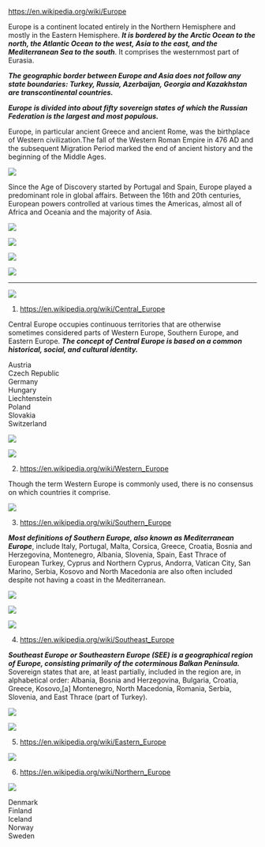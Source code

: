 https://en.wikipedia.org/wiki/Europe

Europe is a continent located entirely in the Northern Hemisphere and mostly in the Eastern Hemisphere. ***It is bordered by the Arctic Ocean to the north, the Atlantic Ocean to the west, Asia to the east, and the Mediterranean Sea to the south***. It comprises the westernmost part of Eurasia.


***The geographic border between Europe and Asia does not follow any state boundaries: Turkey, Russia, Azerbaijan, Georgia and Kazakhstan are transcontinental countries.***


***Europe is divided into about fifty sovereign states of which the Russian Federation is the largest and most populous.***


Europe, in particular ancient Greece and ancient Rome, was the birthplace of Western civilization.The fall of the Western Roman Empire in 476 AD and the subsequent Migration Period marked the end of ancient history and the beginning of the Middle Ages.


![](https://upload.wikimedia.org/wikipedia/commons/thumb/4/44/Europe_orthographic_Caucasus_Urals_boundary_%28with_borders%29.svg/537px-Europe_orthographic_Caucasus_Urals_boundary_%28with_borders%29.svg.png)


Since the Age of Discovery started by Portugal and Spain, Europe played a predominant role in global affairs. Between the 16th and 20th centuries, European powers controlled at various times the Americas, almost all of Africa and Oceania and the majority of Asia.


![](http://ontheworldmap.com/europe/europe-map-max.jpg)


![](http://ontheworldmap.com/europe/political-map-of-europe.jpg)



![](https://i.pinimg.com/originals/94/8e/17/948e17f4ad616e07d12e5b7070942ace.jpg)



![](https://i.pinimg.com/originals/20/0e/9f/200e9fe3212a26519f84c1bfe9ca5f93.gif)



-------------------------------------------------------------------------------------------------------------------

![](https://upload.wikimedia.org/wikipedia/commons/c/c0/Grossgliederung_Europas-en.svg)





1) https://en.wikipedia.org/wiki/Central_Europe

Central Europe occupies continuous territories that are otherwise sometimes considered parts of Western Europe, Southern Europe, and Eastern Europe. ***The concept of Central Europe is based on a common historical, social, and cultural identity.***

Austria \
Czech Republic \
Germany \
Hungary \
Liechtenstein \
Poland \
Slovakia \
Switzerland 

![](https://upload.wikimedia.org/wikipedia/commons/1/16/Central_Europe_%28Brockhaus%29.svg)

![](https://upload.wikimedia.org/wikipedia/commons/5/5a/Central_Europe_Regions.png)


 

2) https://en.wikipedia.org/wiki/Western_Europe

Though the term Western Europe is commonly used, there is no consensus on which countries it comprise.

![](https://www.peakdmc.com/sites/default/files/inline-images/western-europe-map.png)


3) https://en.wikipedia.org/wiki/Southern_Europe

***Most definitions of Southern Europe, also known as Mediterranean Europe***, include Italy, Portugal, Malta, Corsica, Greece, Croatia, Bosnia and Herzegovina, Montenegro, Albania, Slovenia, Spain, East Thrace of European Turkey, Cyprus and Northern Cyprus, Andorra, Vatican City, San Marino, Serbia, Kosovo and North Macedonia are also often included despite not having a coast in the Mediterranean.




![](https://upload.wikimedia.org/wikipedia/commons/d/de/Southern_Europe_-_Broad_definition.png)

![](peakdmc.com/sites/default/files/inline-images/southern-europe-map.png)


![](https://www.mapsofworld.com/europe/country-groupings/map-of-southern-europe.gif)



4) https://en.wikipedia.org/wiki/Southeast_Europe

***Southeast Europe or Southeastern Europe (SEE) is a geographical region of Europe, consisting primarily of the coterminous Balkan Peninsula.***  Sovereign states that are, at least partially, included in the region are, in alphabetical order: Albania, Bosnia and Herzegovina, Bulgaria, Croatia, Greece, Kosovo,[a] Montenegro, North Macedonia, Romania, Serbia, Slovenia, and East Thrace (part of Turkey).

![](https://upload.wikimedia.org/wikipedia/commons/3/31/Balkan_Peninsula.svg)


![](https://i.pinimg.com/originals/1d/31/62/1d3162cca62e95606375c37b9faf3afe.jpg)


5) https://en.wikipedia.org/wiki/Eastern_Europe

![](https://www.mapsofworld.com/europe/country-groupings/map-of-eastern-europe.jpg)


6) https://en.wikipedia.org/wiki/Northern_Europe

![](https://st3.depositphotos.com/2465573/18500/v/1600/depositphotos_185000400-stock-illustration-regions-of-europe-political-map.jpg)


Denmark \
Finland \
Iceland \
Norway \
Sweden



